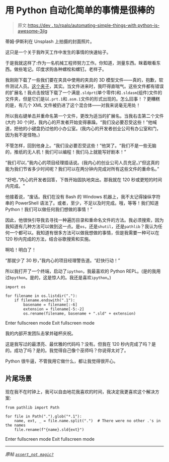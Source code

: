 # 用 Python 自动化简单的事情是很棒的

> 原文:[https://dev . to/rpalo/automating-simple-things-with python-is-awesome-3jlg](https://dev.to/rpalo/automating-simple-things-with-python-is-awesome-3jlg)

蒂姆·伊斯利在 Unsplash 上拍摄的封面照片。

这只是一个关于我昨天工作中发生的事情的快速帖子。

于是我就这样了:作为一名机械工程师努力工作。你知道，测量东西。眯着眼看东西。做些笔记。印度求购各种螺栓和螺钉。老样子。

我刚刚下载了一些我们要在夹具中使用的夹具的 3D 模型文件——真的，抱歉，软件测试人员。[这个夹子](https://www.destaco.com/catalog/215-U)，其实。当文件进来时，我吓得直喘气。这些文件都有错误的扩展名！我点击按钮下载了一个满是`.sldprt`(单个零件)和`.sldasm`(组件)文件的文件夹，但是它们是以`.prt.1`和`.asm.1`文件的形式出现的。怎么回事！？更糟糕的是，有几个 XML 文件被扔进了这个混合体——对我来说毫无用处！

所以我右键单击并重命名第一个文件，更改为适当的扩展名。当我右击第二个文件(大约 30 个)时，我内心的开发者开始变得暴躁。“我们没必要忍受这些！”他喊道，把他的小键盘扔过他的小办公室。(我内心的开发者创业公司有办公室和门，因为我不是怪物。)

不管怎样，回到他身上。“我们没必要忍受这些！”他哭了。“我们不是一些无脑的，推纸的无人机！我们可以编程！我们马上就能写好剧本！”

“我们*可以*，”我内心的项目经理插话说。(我内心的创业公司人员充足。)“但这真的能为我们节省多少时间呢？我们可以在两分钟内完成对所有这些文件的重命名。”

“好吧，”内心的开发者回答，下唇开始固执地突出。那我就在 120 秒或更短的时间内完成。"

他接着说，“废话。我们在没有 Bash 的 Windows 机器上，我不太记得操纵字符串的 PowerShell 语法了。或者，至少，不足以及时完成。哦，等等！我们知道 Python！我们可以做任何我们想做的事情！”

因此，他很快引导我去寻找一种遍历目录和重命名文件的方法。我必须搜索，因为我知道有几种方法可以做到这一点。是`os`，还是`shutil`，还是`pathlib`？我认为任何一个都可以。我知道有很多方法可以做我想做的事情，但是我需要一种可以在 120 秒内完成的方法，结合谷歌搜索和实施。

啊哈！明白了！

“那就少了 30 秒，”我内心的项目经理警告道。“赶快行动！”

所以我打开了一个终端，启动了`ipython`，我最喜欢的 Python REPL。(是的我用过`bpython`。是的，这是惊人的。我还是喜欢`ipython`。)

```
import os

for filename in os.listdir("."):
    if filename.endswith(".1"):
        basename = filename[:-6]
        extension = filename[-5:-2]
        os.rename(filename, basename + ".sld" + extension) 
```

Enter fullscreen mode Exit fullscreen mode

我的内部开发团队击掌并碰杯庆祝。

这是我写过的最漂亮、最优雅的代码吗？没有。但我在 120 秒内完成了吗？是的。成功了吗？是的。我觉得自己像个巫师吗？你说得太对了。

Python 很牛逼，不管我用它做什么，都让我觉得很开心。

## 片尾场景

现在我不在时钟上，我可以自由地花我喜欢的时间，我决定我更喜欢这个解决方案:

```
from pathlib import Path

for file in Path(".").glob("*.1"):
    name, ext, _ = file.name.split(".")  # There were no other .'s in the names
    file.rename(f"{name}.sld{ext}") 
```

Enter fullscreen mode Exit fullscreen mode

* * *

*原帖 [`assert_not magic?`](https://assertnotmagic.com/2018/11/03/automating-with-python-is-cool/)*